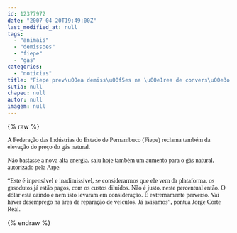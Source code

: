 ```yaml
---
id: 12377972
date: "2007-04-20T19:49:00Z"
last_modified_at: null
tags:
  - "animais"
  - "demissoes"
  - "fiepe"
  - "gas"
categories:
  - "noticias"
title: "Fiepe prev\u00ea demiss\u00f5es na \u00e1rea de convers\u00e3o com g\u00e1s mais caro"
sutia: null
chapeu: null
autor: null
imagem: null
---
```

{% raw %}
<p><P><FONT face=Verdana>A Federação das Indústrias do Estado de Pernambuco (Fiepe) reclama também da elevação do preço do gás natural.</FONT></P></p>
<p><P><FONT face=Verdana>Não bastasse a nova alta energia, saiu hoje também um aumento para o gás natural, autorizado pela Arpe.</FONT></P></p>
<p><P><FONT face=Verdana>“Este é inpensável e inadimissível, se considerarmos que ele vem da plataforma, os gasodutos já estão pagos, com os custos diluídos. Não é justo, neste percentual então. O dólar está caindo e nem isto levaram em consideração. É extremamente perverso. Vai haver desemprego na área de reparação de veículos. Já avisamos”, pontua Jorge Corte Real.</FONT></P> </p>
{% endraw %}